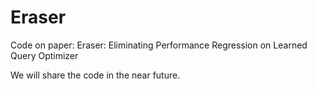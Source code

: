 # Eraser
Code on paper: Eraser: Eliminating Performance Regression on Learned Query Optimizer

We will share the code in the near future.
